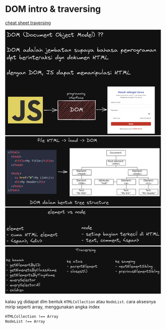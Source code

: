 # DOM intro & traversing

[cheat sheet traversing](https://drive.google.com/file/d/1yb8EHMLfcvWCOhTaTuNgQ1WG_o6XbCOR/view?usp=sharing)

![dom](./dom-1.png)
![dom](./dom-2.png)
![dom](./dom-3.png)
![dom](./dom-4.png)

kalau yg didapat dlm bentuk `HTMLCollection` atau `NodeList`. cara aksesnya mirip seperti array, menggunakan angka index

```
HTMLCollection !== Array
NodeList !== Array
```